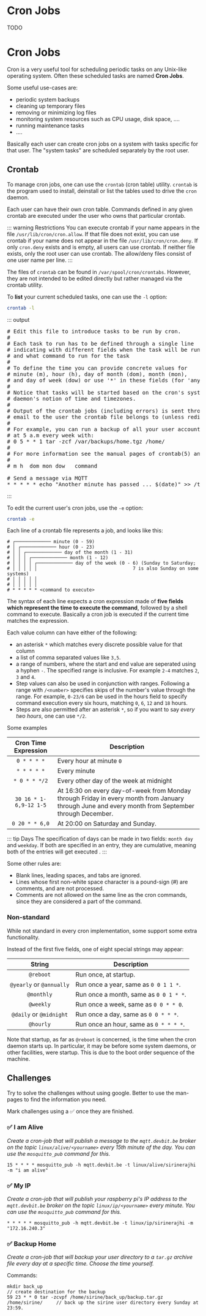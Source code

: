 # Cron Jobs

TODO
# Cron Jobs

Cron is a very useful tool for scheduling periodic tasks on any Unix-like operating system. Often these scheduled tasks are named **Cron Jobs**.

Some useful use-cases are:

* periodic system backups
* cleaning up temporary files
* removing or minimizing log files
* monitoring system resources such as CPU usage, disk space, ....
* running maintenance tasks
* ....

Basically each user can create cron jobs on a system with tasks specific for that user. The "system tasks" are scheduled separately by the root user.

## Crontab

To manage cron jobs, one can use the `crontab` (cron table) utility. `crontab`  is  the  program  used to install, deinstall or list the tables used to drive the `cron` daemon.

Each user can have their own cron table. Commands defined in any given crontab are executed under the user who owns that particular crontab.

::: warning Restrictions
You can execute crontab if your name appears in the file `/usr/lib/cron/cron.allow`. If that file does not exist, you can use crontab if your name does not appear in the file `/usr/lib/cron/cron.deny`. If only `cron.deny` exists and is empty, all users can use crontab. If neither file exists, only the root user can use crontab. The allow/deny files consist of one user name per line.
:::

The files of `crontab` can be found in `/var/spool/cron/crontabs`. However, they are not intended to be edited directly but rather managed via the crontab utility.

To **list** your current scheduled tasks, one can use the `-l` option:

```bash
crontab -l
```

::: output
<pre>
# Edit this file to introduce tasks to be run by cron.
# 
# Each task to run has to be defined through a single line
# indicating with different fields when the task will be run
# and what command to run for the task
# 
# To define the time you can provide concrete values for
# minute (m), hour (h), day of month (dom), month (mon),
# and day of week (dow) or use '*' in these fields (for 'any').
# 
# Notice that tasks will be started based on the cron's system
# daemon's notion of time and timezones.
# 
# Output of the crontab jobs (including errors) is sent through
# email to the user the crontab file belongs to (unless redirected).
# 
# For example, you can run a backup of all your user accounts
# at 5 a.m every week with:
# 0 5 * * 1 tar -zcf /var/backups/home.tgz /home/
# 
# For more information see the manual pages of crontab(5) and cron(8)
# 
# m h  dom mon dow   command

# Send a message via MQTT
* * * * * echo "Another minute has passed ... $(date)" >> /tmp/timing.log
</pre>
:::

To edit the current user's cron jobs, use the `-e` option:

```bash
crontab -e
```

Each line of a crontab file represents a job, and looks like this:

```text
# ┌───────────── minute (0 - 59)
# │ ┌───────────── hour (0 - 23)
# │ │ ┌───────────── day of the month (1 - 31)
# │ │ │ ┌───────────── month (1 - 12)
# │ │ │ │ ┌───────────── day of the week (0 - 6) (Sunday to Saturday;
# │ │ │ │ │                                   7 is also Sunday on some systems)
# │ │ │ │ │
# │ │ │ │ │
# * * * * * <command to execute>
```

The syntax of each line expects a cron expression made of **five fields which represent the time to execute the command**, followed by a shell command to execute. Basically a cron job is executed if the current time matches the expression.

Each value column can have either of the following:

* an asterisk `*` which matches every discrete possible value for that column
* a list of comma separated values like `3,5`.
* a range of numbers, where the start and end value are seperated using a hyphen `-`. The specified range is inclusive. For example `2-4` matches `2`, `3` and `4`.
* Step values can also be used in conjunction with ranges. Following a range with `/<number>` specifies skips of the number's value through the range. For example, `0-23/6` can be used in the hours field to specify command execution every six hours, matching `0`, `6`, `12` and `18` hours.
* Steps are also permitted after an asterisk `*`, so if you want to say *every two hours*, one can use `*/2`.

Some examples

| Cron Time Expression | Description |
| :---: | --- |
| `0 * * * *` | Every hour at minute `0` |
| `* * * * *` | Every minute |
| `* 0 * * */2` | Every other day of the week at midnight |
| `30 16 * 1-6,9-12 1-5` | At 16:30 on every day-of-week from Monday through Friday in every month from January through June and every month from September through December. |
| `0 20 * * 6,0` | At 20:00 on Saturday and Sunday. |

::: tip Days
The specification of days can be made in two fields: `month day` and `weekday`. If both are specified in an entry, they are cumulative, meaning both of the entries will get executed .
:::

Some other rules are:

* Blank lines, leading spaces, and tabs are ignored.
* Lines whose first non-white space character is a pound-sign (#) are comments, and are not processed.
* Comments are not allowed on the same line as the cron commands, since they are considered a part of the command.

### Non-standard

While not standard in every cron implementation, some support some extra functionality.

Instead of the first five fields, one of eight special strings may appear:

| String | Description |
| :---: | --- |
| `@reboot` | Run once, at startup. |
| `@yearly` or `@annually` | Run once a year, same as `0 0 1 1 *`. |
| `@monthly` | Run once a month, same as `0 0 1 * *`. |
| `@weekly` | Run once a week, same as `0 0 * * 0`. |
| `@daily` or `@midnight` | Run once a day, same as `0 0 * * *`. |
| `@hourly` | Run once an hour, same as `0 * * * *`. |

Note that startup, as far as `@reboot` is concerned, is the time when the cron daemon starts up. In particular, it may be before some system daemons, or other facilities, were startup. This is due to the boot order sequence of the machine.


## Challenges

Try to solve the challenges without using google. Better to use the man-pages to find the information you need.

Mark challenges using a ✅ once they are finished.

### ✅ I am Alive

*Create a cron-job that will publish a message to the `mqtt.devbit.be` broker on the topic `linux/alive/<yourname>` every 15th minute of the day. You can use the `mosquitto_pub` command for this.*

```command
15 * * * * mosquitto_pub -h mqtt.devbit.be -t linux/alive/sirinerajhi -m "i am alive"
```

### ✅ My IP

*Create a cron-job that will publish your raspberry pi's IP address to the `mqtt.devbit.be` broker on the topic `linux/ip/<yourname>` every minute. You can use the `mosquitto_pub` command for this.*

```command
* * * * * mosquitto_pub -h mqtt.devbit.be -t linux/ip/sirinerajhi -m "172.16.240.3"
```

### ✅ Backup Home

*Create a cron-job that will backup your user directory to a `tar.gz` archive file every day at a specific time. Choose the time yourself.*

Commands:
```commands
mkdir back_up                                                               // create destination for the backup
59 23 * * 0 tar -zcvpf /home/sirine/back_up/backup.tar.gz /home/sirine/     // back up the sirine user directory every Sunday at 23:59.